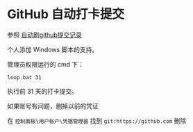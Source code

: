 # GitHub 自动打卡提交

参照 [自动刷github提交记录](README-OLD.md)

个人添加 Windows 脚本的支持。

管理员权限运行的 cmd 下：

```
loop.bat 31
```

执行前 31 天的打卡提交。

如果账号有问题，删掉以前的凭证

在 `控制面板\用户帐户\凭据管理器` 找到 `git:https://github.com` 删除
